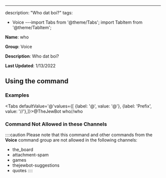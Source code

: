 ---
description: "Who dat boi?"
tags:
  - Voice
---import Tabs from '@theme/Tabs';
import TabItem from '@theme/TabItem';

**Name**: who

**Group**: Voice

**Description**: Who dat boi?

**Last Updated**: 1/13/2022

## Using the command

### Examples
<Tabs defaultValue='@'values={[ {label: '@', value: '@'}, {label: 'Prefix', value: '//'},]}><TabItem value='@'>@TheJewBot who</TabItem><TabItem value='//'>//who</TabItem></Tabs>

### Command Not Allowed in these Channels
::::caution Please note that this command and other commands from the **Voice** command group are not allowed in the following channels:
- the_board
- attachment-spam
- games
- thejewbot-suggestions
- quotes
::::